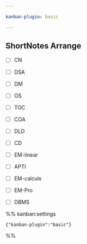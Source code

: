 ```yaml
---

kanban-plugin: basic

---
```


## ShortNotes Arrange

- [ ] CN
- [ ] DSA
- [ ] DM
- [ ] OS
- [ ] TOC
- [ ] COA
- [ ] DLD
- [ ] CD
- [ ] EM-linear
- [ ] APTI
- [ ] EM-calculs
- [ ] EM-Pro
- [ ] DBMS




%% kanban:settings
```
{"kanban-plugin":"basic"}
```
%%